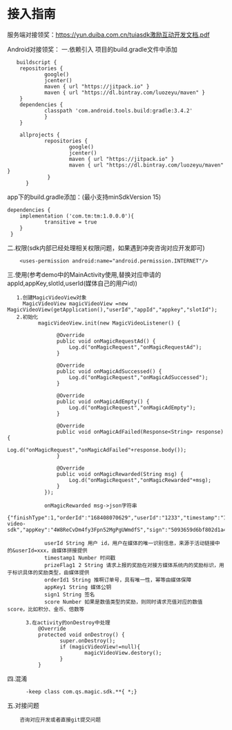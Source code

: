 # 接入指南

服务端对接领奖：https://yun.duiba.com.cn/tuiasdk激励互动开发文档.pdf

Android对接领奖：
一.依赖引入
项目的build.gradle文件中添加
       
       buildscript {
        repositories {
                google()
                jcenter()
                maven { url "https://jitpack.io" }
                maven { url "https://dl.bintray.com/luozeyu/maven" }
        }
        dependencies {
                classpath 'com.android.tools.build:gradle:3.4.2'
                }
        }

        allprojects {
                repositories {
                        google()
                        jcenter()
                        maven { url "https://jitpack.io" }
                        maven { url "https://dl.bintray.com/luozeyu/maven" }
                 }
          }

app下的build.gradle添加：(最小支持minSdkVersion 15)

    dependencies {
        implementation ('com.tm:tm:1.0.0.0'){
                transitive = true
        }
     }

二.权限(sdk内部已经处理相关权限问题，如果遇到冲突咨询对应开发即可)

        <uses-permission android:name="android.permission.INTERNET"/>
   
三.使用(参考demo中的MainActivity使用,替换对应申请的appId,appKey,slotId,userId(媒体自己的用户id))

       1.创建MagicVideoView对象
         MagicVideoView magicVideoView =new MagicVideoView(getApplication(),"userId","appId","appkey","slotId");
       2.初始化
              magicVideoView.init(new MagicVideoListener() {

                    @Override
                    public void onMagicRequestAd() {
                        Log.d("onMagicRequest","onMagicRequestAd");
                    }

                    @Override
                    public void onMagicAdSuccessed() {
                        Log.d("onMagicRequest","onMagicAdSuccessed");
                    }

                    @Override
                    public void onMagicAdEmpty() {
                        Log.d("onMagicRequest","onMagicAdEmpty");
                    }

                    @Override
                    public void onMagicAdFailed(Response<String> response) {
                        Log.d("onMagicRequest","onMagicAdFailed"+response.body());
                    }

                    @Override
                    public void onMagicRewarded(String msg) {
                        Log.d("onMagicRequest","onMagicRewarded"+msg);
                    }
                });
                
                onMagicRewarded msg->json字符串
                {"finishType":1,"orderId":"168408070629","userId":"1233","timestamp":"1566791113031","prizeFlag":"ecb-video-sdk","appKey":"4W8ReCvDm4fy3Fpn52MgPgUWmdfS","sign":"5093659d6bf802d1a407df81d6aab9f9","score":null,"reason":"-1","url":null}
                
                userId String 用户 id，用户在媒体的唯一识别信息，来源于活动链接中的&userId=xxx，由媒体拼接提供
                timestamp1 Number 时间戳
                prizeFlag1 2 String 请求上报的奖励在对接方媒体系统内的奖励标识，用于标识具体的奖励类型，由媒体提供
                orderId1 String 推啊订单号，具有唯一性，幂等由媒体保障
                appKey1 String 媒体公钥
                sign1 String 签名
                score Number 如果是数值类型的奖励，则同时请求充值对应的数值 score，比如积分、金币、倍数等
                
          3.在activity的onDestroy中处理
              @Override
              protected void onDestroy() {
                     super.onDestroy();
                     if (magicVideoView!=null){
                             magicVideoView.destory();
                     }
              }
                
四.混淆

          -keep class com.qs.magic.sdk.**{ *;}     

五.对接问题

        咨询对应开发或者直接git提交问题
